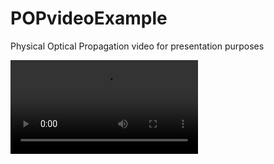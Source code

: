 # POPvideoExample
Physical Optical Propagation video for presentation purposes


![alt text](https://github.com/HalilMETU/POPvideoExample/blob/main/New%20video.mp4)
